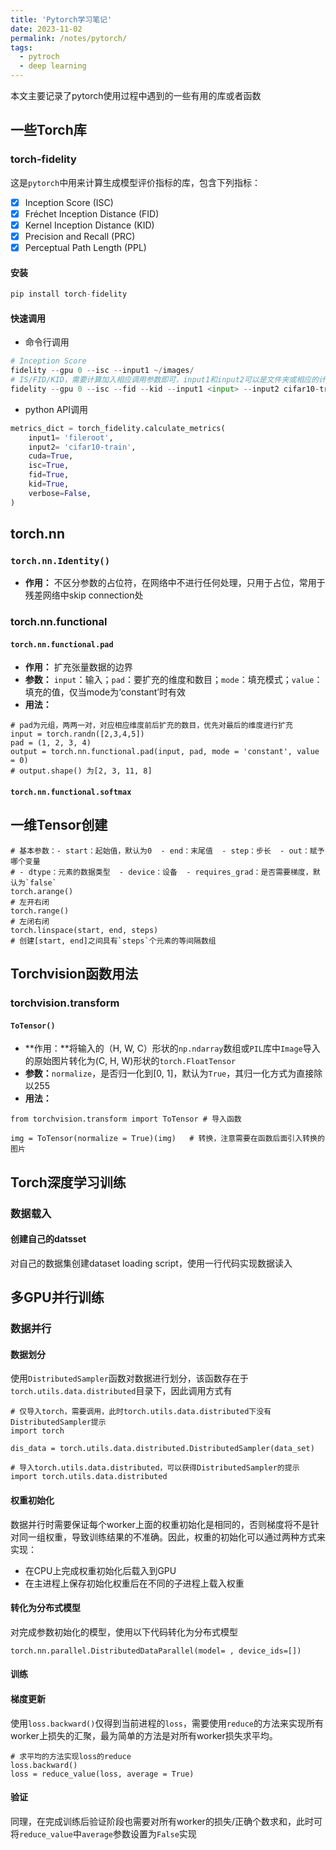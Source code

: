 ```yaml
---
title: 'Pytorch学习笔记'
date: 2023-11-02
permalink: /notes/pytorch/
tags:
  - pytroch
  - deep learning
---
```


本文主要记录了pytorch使用过程中遇到的一些有用的库或者函数


## 一些Torch库
### torch-fidelity

这是`pytorch`中用来计算生成模型评价指标的库，包含下列指标：

- [x] Inception Score (ISC)
- [x] Fréchet Inception Distance (FID)
- [x] Kernel Inception Distance (KID)
- [x] Precision and Recall (PRC)
- [x] Perceptual Path Length (PPL)

#### 安装
```python
pip install torch-fidelity
```
#### 快速调用
- 命令行调用

```python
# Inception Score
fidelity --gpu 0 --isc --input1 ~/images/
# IS/FID/KID，需要计算加入相应调用参数即可，input1和input2可以是文件夹或相应的计算好的feature
fidelity --gpu 0 --isc --fid --kid --input1 <input> --input2 cifar10-train
```
- python API调用

```python
metrics_dict = torch_fidelity.calculate_metrics(
    input1= 'fileroot',
    input2= 'cifar10-train',
    cuda=True,
    isc=True,
    fid=True,
    kid=True,
    verbose=False,
)
```


## torch.nn
### `torch.nn.Identity()`

- **作用：** 不区分参数的占位符，在网络中不进行任何处理，只用于占位，常用于残差网络中skip connection处

### torch.nn.functional
#### `torch.nn.functional.pad`
- **作用：** 扩充张量数据的边界
- **参数：** `input`：输入；`pad`：要扩充的维度和数目；`mode`：填充模式；`value`：填充的值，仅当mode为‘constant’时有效
- **用法：**

```
# pad为元组，两两一对，对应相应维度前后扩充的数目，优先对最后的维度进行扩充
input = torch.randn([2,3,4,5])
pad = (1, 2, 3, 4)
output = torch.nn.functional.pad(input, pad, mode = 'constant', value = 0)
# output.shape() 为[2, 3, 11, 8]
```

#### `torch.nn.functional.softmax`

## 一维Tensor创建

```
# 基本参数：- start：起始值，默认为0  - end：末尾值  - step：步长  - out：赋予哪个变量 
# - dtype：元素的数据类型  - device：设备  - requires_grad：是否需要梯度，默认为`false`
torch.arange()
# 左开右闭
torch.range()
# 左闭右闭
torch.linspace(start, end, steps)
# 创建[start, end]之间具有`steps`个元素的等间隔数组
```

## Torchvision函数用法
### torchvision.transform
#### `ToTensor()` 

- **作用：**将输入的（H, W, C）形状的`np.ndarray`数组或`PIL`库中`Image`导入的原始图片转化为(C, H, W)形状的`torch.FloatTensor`
- **参数：**`normalize`，是否归一化到[0, 1]，默认为`True`，其归一化方式为直接除以255
- **用法：**

```
from torchvision.transform import ToTensor # 导入函数

img = ToTensor(normalize = True)(img)	# 转换，注意需要在函数后面引入转换的图片
```

## Torch深度学习训练

### 数据载入

#### 创建自己的datsset

对自己的数据集创建dataset loading script，使用一行代码实现数据读入

## 多GPU并行训练

### 数据并行
#### 数据划分
使用`DistributedSampler`函数对数据进行划分，该函数存在于`torch.utils.data.distributed`目录下，因此调用方式有

```
# 仅导入torch，需要调用，此时torch.utils.data.distributed下没有DistributedSampler提示
import torch

dis_data = torch.utils.data.distributed.DistributedSampler(data_set)

# 导入torch.utils.data.distributed，可以获得DistributedSampler的提示
import torch.utils.data.distributed
```

#### 权重初始化
数据并行时需要保证每个worker上面的权重初始化是相同的，否则梯度将不是针对同一组权重，导致训练结果的不准确。因此，权重的初始化可以通过两种方式来实现：

- 在CPU上完成权重初始化后载入到GPU
- 在主进程上保存初始化权重后在不同的子进程上载入权重

#### 转化为分布式模型
对完成参数初始化的模型，使用以下代码转化为分布式模型
```
torch.nn.parallel.DistributedDataParallel(model= , device_ids=[]) 
```
#### 训练
#### 梯度更新
使用`loss.backward()`仅得到当前进程的`loss`，需要使用`reduce`的方法来实现所有worker上损失的汇聚，最为简单的方法是对所有worker损失求平均。

```
# 求平均的方法实现loss的reduce
loss.backward()
loss = reduce_value(loss, average = True)
```
#### 验证
同理，在完成训练后验证阶段也需要对所有worker的损失/正确个数求和，此时可将`reduce_value`中`average`参数设置为`False`实现
